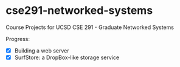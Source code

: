 # cse291-networked-systems
Course Projects for UCSD CSE 291 - Graduate Networked Systems

Progress:
- [x] Building a web server
- [x] SurfStore: a DropBox-like storage service
